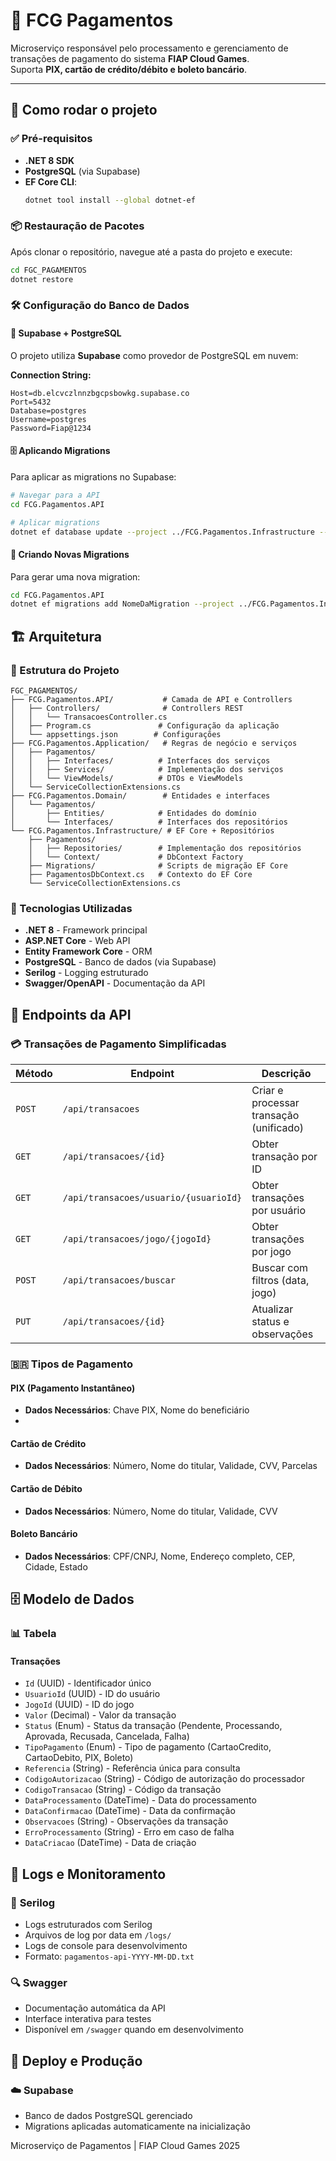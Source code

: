 # 🏦 FCG Pagamentos

Microserviço responsável pelo processamento e gerenciamento de transações de pagamento do sistema **FIAP Cloud Games**.  
Suporta **PIX, cartão de crédito/débito e boleto bancário**.

---

## 🚀 Como rodar o projeto

### ✅ Pré-requisitos
- **.NET 8 SDK**
- **PostgreSQL** (via Supabase)
- **EF Core CLI**:
  ```bash
  dotnet tool install --global dotnet-ef

  ```

### 📦 Restauração de Pacotes
Após clonar o repositório, navegue até a pasta do projeto e execute:

```bash
cd FGC_PAGAMENTOS
dotnet restore
```

### 🛠️ Configuração do Banco de Dados

#### 🔄 **Supabase + PostgreSQL**
O projeto utiliza **Supabase** como provedor de PostgreSQL em nuvem:

**Connection String:**
```
Host=db.elcvczlnnzbgcpsbowkg.supabase.co
Port=5432
Database=postgres
Username=postgres
Password=Fiap@1234
```

#### 🗄️ **Aplicando Migrations**
Para aplicar as migrations no Supabase:

```bash
# Navegar para a API
cd FCG.Pagamentos.API

# Aplicar migrations
dotnet ef database update --project ../FCG.Pagamentos.Infrastructure --startup-project .
```

#### 📝 **Criando Novas Migrations**
Para gerar uma nova migration:

```bash
cd FCG.Pagamentos.API
dotnet ef migrations add NomeDaMigration --project ../FCG.Pagamentos.Infrastructure --startup-project .
```

## 🏗️ Arquitetura

### 📂 Estrutura do Projeto
```
FGC_PAGAMENTOS/
├── FCG.Pagamentos.API/           # Camada de API e Controllers
│   ├── Controllers/              # Controllers REST
│   │   └── TransacoesController.cs
│   ├── Program.cs               # Configuração da aplicação
│   └── appsettings.json        # Configurações
├── FCG.Pagamentos.Application/   # Regras de negócio e serviços
│   ├── Pagamentos/
│   │   ├── Interfaces/          # Interfaces dos serviços
│   │   ├── Services/            # Implementação dos serviços
│   │   └── ViewModels/          # DTOs e ViewModels
│   └── ServiceCollectionExtensions.cs
├── FCG.Pagamentos.Domain/        # Entidades e interfaces
│   └── Pagamentos/
│       ├── Entities/            # Entidades do domínio
│       └── Interfaces/          # Interfaces dos repositórios
└── FCG.Pagamentos.Infrastructure/ # EF Core + Repositórios
    ├── Pagamentos/
    │   ├── Repositories/        # Implementação dos repositórios
    │   └── Context/             # DbContext Factory
    ├── Migrations/              # Scripts de migração EF Core
    ├── PagamentosDbContext.cs   # Contexto do EF Core
    └── ServiceCollectionExtensions.cs
```

### 🔧 Tecnologias Utilizadas
- **.NET 8** - Framework principal
- **ASP.NET Core** - Web API
- **Entity Framework Core** - ORM
- **PostgreSQL** - Banco de dados (via Supabase)
- **Serilog** - Logging estruturado
- **Swagger/OpenAPI** - Documentação da API

## 📡 Endpoints da API

### 💳 **Transações de Pagamento Simplificadas**
| Método | Endpoint | Descrição |
|--------|----------|-----------|
| `POST` | `/api/transacoes` | Criar e processar transação (unificado) |
| `GET` | `/api/transacoes/{id}` | Obter transação por ID |
| `GET` | `/api/transacoes/usuario/{usuarioId}` | Obter transações por usuário |
| `GET` | `/api/transacoes/jogo/{jogoId}` | Obter transações por jogo |
| `POST` | `/api/transacoes/buscar` | Buscar com filtros (data, jogo) |
| `PUT` | `/api/transacoes/{id}` | Atualizar status e observações |

### 🇧🇷 **Tipos de Pagamento**

#### **PIX (Pagamento Instantâneo)**
- **Dados Necessários**: Chave PIX, Nome do beneficiário
- 
#### **Cartão de Crédito**
- **Dados Necessários**: Número, Nome do titular, Validade, CVV, Parcelas

#### **Cartão de Débito**
- **Dados Necessários**: Número, Nome do titular, Validade, CVV
  
#### **Boleto Bancário**
- **Dados Necessários**: CPF/CNPJ, Nome, Endereço completo, CEP, Cidade, Estado

## 🗄️ Modelo de Dados

### 📊 **Tabela**

#### **Transações**
- `Id` (UUID) - Identificador único
- `UsuarioId` (UUID) - ID do usuário
- `JogoId` (UUID) - ID do jogo
- `Valor` (Decimal) - Valor da transação
- `Status` (Enum) - Status da transação (Pendente, Processando, Aprovada, Recusada, Cancelada, Falha)
- `TipoPagamento` (Enum) - Tipo de pagamento (CartaoCredito, CartaoDebito, PIX, Boleto)
- `Referencia` (String) - Referência única para consulta
- `CodigoAutorizacao` (String) - Código de autorização do processador
- `CodigoTransacao` (String) - Código da transação
- `DataProcessamento` (DateTime) - Data do processamento
- `DataConfirmacao` (DateTime) - Data da confirmação
- `Observacoes` (String) - Observações da transação
- `ErroProcessamento` (String) - Erro em caso de falha
- `DataCriacao` (DateTime) - Data de criação

## 🐞 Logs e Monitoramento

### 📝 **Serilog**
- Logs estruturados com Serilog
- Arquivos de log por data em `/logs/`
- Logs de console para desenvolvimento
- Formato: `pagamentos-api-YYYY-MM-DD.txt`

### 🔍 **Swagger**
- Documentação automática da API
- Interface interativa para testes
- Disponível em `/swagger` quando em desenvolvimento

## 🚀 Deploy e Produção

### ☁️ **Supabase**
- Banco de dados PostgreSQL gerenciado
- Migrations aplicadas automaticamente na inicialização
  

Microserviço de Pagamentos | FIAP Cloud Games 2025

